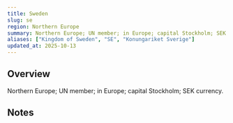 ```yaml
---
title: Sweden
slug: se
region: Northern Europe
summary: Northern Europe; UN member; in Europe; capital Stockholm; SEK currency.
aliases: ["Kingdom of Sweden", "SE", "Konungariket Sverige"]
updated_at: 2025-10-13
---
```


## Overview

Northern Europe; UN member; in Europe; capital Stockholm; SEK currency.

## Notes

<!-- Add your first note below -->
